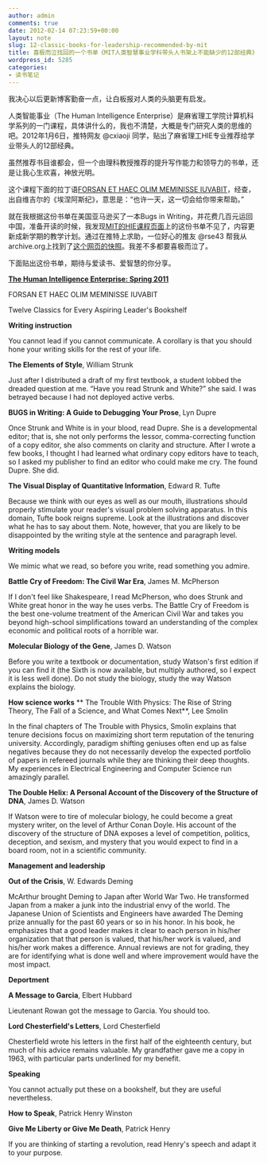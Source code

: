 ```yaml
---
author: admin
comments: true
date: 2012-02-14 07:23:59+00:00
layout: note
slug: 12-classic-books-for-leadership-recommended-by-mit
title: 喜极而泣找回的一个书单《MIT人类智慧事业学科带头人书架上不能缺少的12部经典》
wordpress_id: 5285
categories:
- 读书笔记
---
```


我决心以后更新博客勤奋一点，让白板报对人类的头脑更有启发。

人类智能事业（The Human Intelligence Enterprise）是麻省理工学院计算机科学系列的一门课程，具体讲什么的，我也不清楚，大概是专门研究人类的思维的吧。2012年1月6日，推特网友 @cxiaoji 同学，贴出了麻省理工HIE专业推荐给学业带头人的12部经典。

虽然推荐书目谁都会，但一个由理科教授推荐的提升写作能力和领导力的书单，还是让我心生欢喜，神放光明。

这个课程下面的拉丁语[FORSAN ET HAEC OLIM MEMINISSE IUVABIT](http://wiki.answers.com/Q/What_does_Forsan_et_haec_olim_meminisse_iuvabit_mean)，经查，出自维吉尔的《埃涅阿斯纪》，意思是：“也许一天，这一切会给你带来帮助。”

就在我根据这份书单在美国亚马逊买了一本Bugs in Writing，并花费几百元运回中国，准备开读的时候，我发现[MIT的HIE课程页面](http://courses.csail.mit.edu/6.803/)上的这份书单不见了，内容更新成新学期的教学计划。通过在推特上求助，一位好心的推友 @rse43 帮我从archive.org上找到了[这个网页的快照](http://web.archive.org/web/20110720001248/http://courses.csail.mit.edu/6.803/index.html)。我差不多都要喜极而泣了。

下面贴出这份书单，期待与爱读书、爱智慧的你分享。

**[The Human Intelligence Enterprise: Spring 2011](http://web.archive.org/web/20110720001248/http://courses.csail.mit.edu/6.803/index.html)**

FORSAN ET HAEC OLIM MEMINISSE IUVABIT
	
Twelve Classics for Every Aspiring Leader's Bookshelf

**Writing instruction**

You cannot lead if you cannot communicate. A corollary is that you should hone your writing skills for the rest of your life.

**The Elements of Style**, William Strunk

Just after I distributed a draft of my first textbook, a student lobbed the dreaded question at me. “Have you read Strunk and White?” she said. I was betrayed because I had not deployed active verbs.

**BUGS in Writing: A Guide to Debugging Your Prose**, Lyn Dupre

Once Strunk and White is in your blood, read Dupre. She is a developmental editor; that is, she not only performs the lessor, comma-correcting function of a copy editor, she also comments on clarity and structure. After I wrote a few books, I thought I had learned what ordinary copy editors have to teach, so I asked my publisher to find an editor who could make me cry. The found Dupre. She did.

**The Visual Display of Quantitative Information**, Edward R. Tufte

Because we think with our eyes as well as our mouth, illustrations should properly stimulate your reader's visual problem solving apparatus. In this domain, Tufte book reigns supreme. Look at the illustrations and discover what he has to say about them. Note, however, that you are likely to be disappointed by the writing style at the sentence and paragraph level.

**Writing models**

We mimic what we read, so before you write, read something you admire.

**Battle Cry of Freedom: The Civil War Era**, James M. McPherson

If I don't feel like Shakespeare, I read McPherson, who does Strunk and White great honor in the way he uses verbs. The Battle Cry of Freedom is the best one-volume treatment of the American Civil War and takes you beyond high-school simplifications toward an understanding of the complex economic and political roots of a horrible war.

**Molecular Biology of the Gene**, James D. Watson

Before you write a textbook or documentation, study Watson's first edition if you can find it (the Sixth is now available, but multiply authored, so I expect it is less well done). Do not study the biology, study the way Watson explains the biology.

**How science works**
**
The Trouble With Physics: The Rise of String Theory, The Fall of a Science, and What Comes Next**, Lee Smolin

In the final chapters of The Trouble with Physics, Smolin explains that tenure decisions focus on maximizing short term reputation of the tenuring university. Accordingly, paradigm shifting geniuses often end up as false negatives because they do not necessarily develop the expected portfolio of papers in refereed journals while they are thinking their deep thoughts. My experiences in Electrical Engineering and Computer Science run amazingly parallel.

**The Double Helix: A Personal Account of the Discovery of the Structure of DNA**, James D. Watson

If Watson were to tire of molecular biology, he could become a great mystery writer, on the level of Arthur Conan Doyle. His account of the discovery of the structure of DNA exposes a level of competition, politics, deception, and sexism, and mystery that you would expect to find in a board room, not in a scientific community.

**Management and leadership**

**Out of the Crisis**, W. Edwards Deming

McArthur brought Deming to Japan after World War Two. He transformed Japan from a maker a junk into the industrial envy of the world. The Japanese Union of Scientists and Engineers have awarded The Deming prize annually for the past 60 years or so in his honor. In his book, he emphasizes that a good leader makes it clear to each person in his/her organization that that person is valued, that his/her work is valued, and his/her work makes a difference. Annual reviews are not for grading, they are for identifying what is done well and where improvement would have the most impact.

**Deportment**

**A Message to Garcia**, Elbert Hubbard

Lieutenant Rowan got the message to Garcia. You should too.

**Lord Chesterfield's Letters**, Lord Chesterfield

Chesterfield wrote his letters in the first half of the eighteenth century, but much of his advice remains valuable. My grandfather gave me a copy in 1963, with particular parts underlined for my benefit.

**Speaking**

You cannot actually put these on a bookshelf, but they are useful nevertheless.

**How to Speak**, Patrick Henry Winston

**Give Me Liberty or Give Me Death**, Patrick Henry

If you are thinking of starting a revolution, read Henry's speech and adapt it to your purpose.
